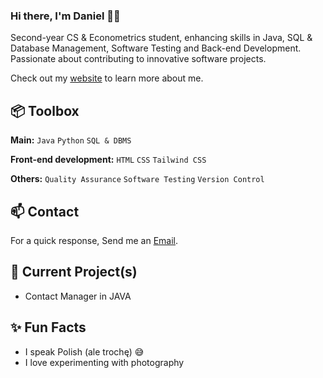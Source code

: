 
### Hi there, I'm Daniel 👋🏼

Second-year CS & Econometrics student, enhancing skills in Java, SQL & Database Management, Software Testing and Back-end Development. Passionate about contributing to innovative software projects.

Check out my [website](https://www.heisdanielade.xyz/) to learn more about me.


 
## 📦 Toolbox
**Main:** `Java` `Python` `SQL & DBMS`
 
**Front-end development:** `HTML` `CSS` `Tailwind CSS`

**Others:** `Quality Assurance` `Software Testing` `Version Control`
 


## 📫 Contact
For a quick response, Send me an [Email](mailto:danieladeofficial@gmail.com). 



## 🤖 Current Project(s)
- Contact Manager in JAVA


## ✨ Fun Facts 
- I speak Polish (ale trochę) 😅
- I love experimenting with photography
